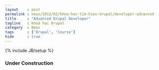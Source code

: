 ```yaml
---
layout    : post
permalink : news/2012/02/khoa-hoc-tim-hieu-drupal/developer-advanced
title     : "Advanced Drupal Developer"
tagline   : Khoá học Drupal
category  : News
tags      : ['Drupal', 'Course']
hide      : true
---
```

{% include JB/setup %}

### Under Construction
